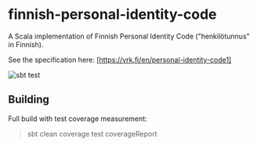 # finnish-personal-identity-code

A Scala implementation of Finnish Personal Identity Code ("henkilötunnus" in Finnish).

See the specification here: [https://vrk.fi/en/personal-identity-code1]

![sbt test](https://github.com/orangitfi/finnish-personal-identity-code/workflows/sbt-test/badge.svg)

## Building

Full build with test coverage measurement:

> sbt clean coverage test coverageReport

